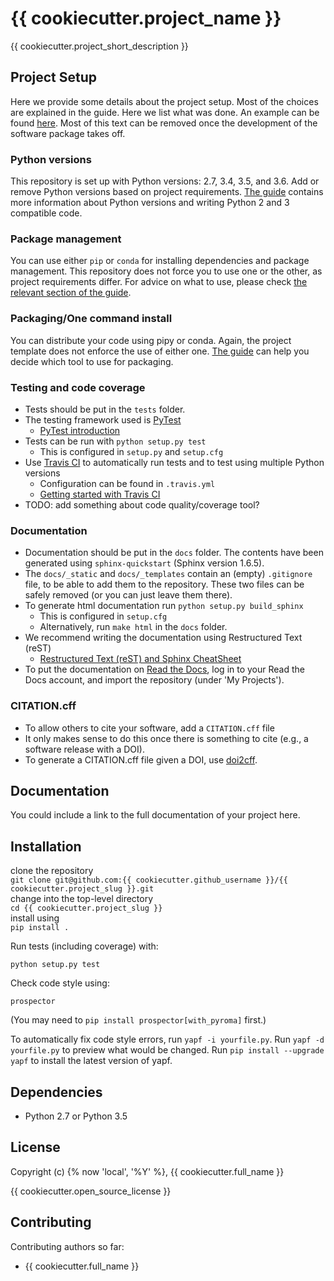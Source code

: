 {{ cookiecutter.project_name }}
===============================
{{ cookiecutter.project_short_description }}

Project Setup
-------------

Here we provide some details about the project setup. Most of the choices are explained in the guide. Here we list what was done. An example can be found [here](https://github.com/multiscale/muscle3/pull/10/files). Most of this text can be removed once the development of the software package takes off.

### Python versions

This repository is set up with Python versions: 2.7, 3.4, 3.5, and 3.6. Add or remove Python versions based on project requirements. [The guide](https://guide.esciencecenter.nl/languages/python.html) contains more information about Python versions and writing Python 2 and 3 compatible code.

### Package management

You can use either `pip` or `conda` for installing dependencies and package management. This repository does not force you to use one or the other, as project requirements differ. For advice on what to use, please check [the relevant section of the guide](https://guide.esciencecenter.nl/languages/python.html#dependencies-and-package-management).

### Packaging/One command install

You can distribute your code using pipy or conda. Again, the project template does not enforce the use of either one. [The guide](https://guide.esciencecenter.nl/languages/python.html#building-and-packaging-code) can help you decide which tool to use for packaging.

### Testing and code coverage

* Tests should be put in the `tests` folder.
* The testing framework used is [PyTest](https://pytest.org)
  - [PyTest introduction](http://pythontesting.net/framework/pytest/pytest-introduction/)
* Tests can be run with `python setup.py test`
  - This is configured in `setup.py` and `setup.cfg`
* Use [Travis CI](https://travis-ci.com/) to automatically run tests and to test using multiple Python versions
  - Configuration can be found in `.travis.yml`
  - [Getting started with Travis CI](https://docs.travis-ci.com/user/getting-started/)
* TODO: add something about code quality/coverage tool?

### Documentation

* Documentation should be put in the `docs` folder. The contents have been generated using `sphinx-quickstart` (Sphinx version 1.6.5).
* The `docs/_static` and `docs/_templates` contain an (empty) `.gitignore` file, to be able to add them to the repository. These two files can be safely removed (or you can just leave them there).
* To generate html documentation run `python setup.py build_sphinx`
  - This is configured in `setup.cfg`
  - Alternatively, run `make html` in the `docs` folder.
* We recommend writing the documentation using Restructured Text (reST)
  - [Restructured Text (reST) and Sphinx CheatSheet](http://openalea.gforge.inria.fr/doc/openalea/doc/_build/html/source/sphinx/rest_syntax.html)
* To put the documentation on [Read the Docs](https://readthedocs.org), log in to your Read the Docs account, and import the repository (under 'My Projects').

### CITATION.cff

* To allow others to cite your software, add a `CITATION.cff` file
* It only makes sense to do this once there is something to cite (e.g., a software release with a DOI).
* To generate a CITATION.cff file given a DOI, use [doi2cff](https://github.com/citation-file-format/doi2cff).

Documentation
-------------
You could include a link to the full documentation of your project here.

Installation
------------
clone the repository  
    `git clone git@github.com:{{ cookiecutter.github_username }}/{{ cookiecutter.project_slug }}.git`  
change into the top-level directory  
    `cd {{ cookiecutter.project_slug }}`  
install using  
    `pip install .`

Run tests (including coverage) with:
```
python setup.py test
```

Check code style using:
```
prospector
```
(You may need to `pip install prospector[with_pyroma]` first.)

To automatically fix code style errors, run `yapf -i yourfile.py`.
Run `yapf -d yourfile.py` to preview what would be changed.
Run `pip install --upgrade yapf` to install the latest version of yapf.

Dependencies
------------
 * Python 2.7 or Python 3.5

License
-------
Copyright (c) {% now 'local', '%Y' %}, {{ cookiecutter.full_name }}

{{ cookiecutter.open_source_license }}

Contributing
------------
Contributing authors so far:
* {{ cookiecutter.full_name }}
